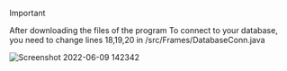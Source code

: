Important


After downloading the files of the program 
To connect to your database, you need to change lines 18,19,20 in /src/Frames/DatabaseConn.java

    
    
![Screenshot 2022-06-09 142342](https://user-images.githubusercontent.com/97590872/172836010-b86f09ec-4529-428e-9f27-ccec1a80d059.png)
